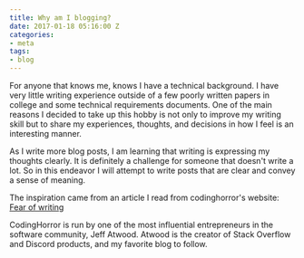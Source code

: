 ```yaml
---
title: Why am I blogging?
date: 2017-01-18 05:16:00 Z
categories:
- meta
tags:
- blog
---
```


For anyone that knows me, knows I have a technical background. I have very little writing experience outside of a few poorly written papers in college and some technical requirements documents. One of the main reasons I decided to take up this hobby is not only to improve my writing skill but to share my experiences, thoughts, and decisions in how I feel is an interesting manner.

As I write more blog posts, I am learning that writing is expressing my thoughts clearly. It is definitely a challenge for someone that doesn't write a lot. So in this endeavor I will attempt to write posts that are clear and convey a sense of meaning. 

The inspiration came from an article I read from codinghorror's website:
[
Fear of writing](https://blog.codinghorror.com/fear-of-writing/)

CodingHorror is run by one of the most influential entrepreneurs in the software community, Jeff Atwood. Atwood is the creator of Stack Overflow and Discord products, and my favorite blog to follow.